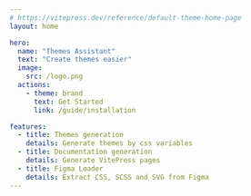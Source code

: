 ```yaml
---
# https://vitepress.dev/reference/default-theme-home-page
layout: home

hero:
  name: "Themes Assistant"
  text: "Create themes easier"
  image:
    src: /logo.png
  actions:
    - theme: brand
      text: Get Started
      link: /guide/installation

features:
  - title: Themes generation 
    details: Generate themes by css variables
  - title: Documentation generation 
    details: Generate VitePress pages
  - title: Figma Loader
    details: Extract CSS, SCSS and SVG from Figma
---
```

